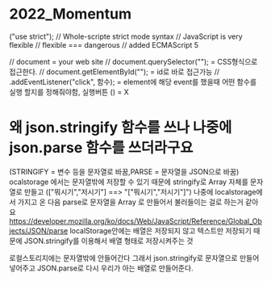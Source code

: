 # 2022_Momentum

("use strict"); // Whole-scripte strict mode syntax
// JavaScript is very flexible
// flexible === dangerous
// added ECMAScript 5

// document = your web site
// document.querySelector(""); = CSS형식으로 접근한다.
// document.getElementById(""); = id로 바로 접근가능
// .addEventListener("click", 함수); = element에 해당 event를 했을때 어떤 함수를 실행 할지를 정해줘야함, 실행버튼 () = X

# 왜 json.stringify 함수를 쓰나 나중에 json.parse 함수를 쓰더라구요

(STRINGIFY = 변수 등을 문자열로 바꿈,PARSE = 문자열을 JSON으로 바꿈)
ocalstorage 에서는 문자열밖에 저장할 수 있기 때문에
stringify로 Array 자체를 문자열로 만들고 (["뭐시기","저시기"] ==> "["뭐시기","저시기"]")
나중에 localstorage에서 가지고 온 다음 parse로 문자열을 Array 로 만들어서
불러들이는 걸로 하는거 같아요
https://developer.mozilla.org/ko/docs/Web/JavaScript/Reference/Global_Objects/JSON/parse
localStorage안에는 배열은 저장되지 않고 텍스트만 저장되기 때문에 JSON.stringify를 이용해서 배열 형태로 저장시켜주는 것

로컬스토리지에는 문자열밖에 안들어간다 그래서 json.stringify로 문자열으로 만들어 넣어주고
JSON.parse로 다시 우리가 아는 배열로 만들어준다.

